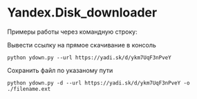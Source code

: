 # Yandex.Disk_downloader

Примеры работы через командную строку:

Вывести ссылку на прямое скачивание в консоль
```
python ydown.py --url https://yadi.sk/d/ykm7UqF3nPveY 
```
Сохранить файл по указаному пути
```
python ydown.py -d --url https://yadi.sk/d/ykm7UqF3nPveY -o ./filename.ext
```
